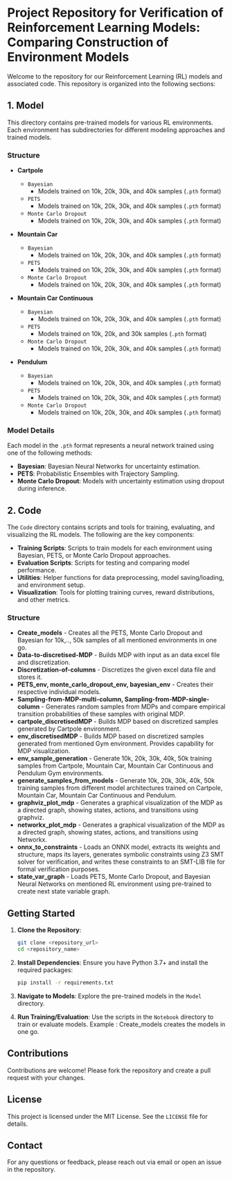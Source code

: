 # Project Repository for Verification of Reinforcement Learning Models: Comparing Construction of Environment Models

Welcome to the repository for our Reinforcement Learning (RL) models and associated code. This repository is organized into the following sections:

## 1. Model

This directory contains pre-trained models for various RL environments. Each environment has subdirectories for different modeling approaches and trained models.

### Structure

- **Cartpole**
  - `Bayesian`
    - Models trained on 10k, 20k, 30k, and 40k samples (`.pth` format)
  - `PETS`
    - Models trained on 10k, 20k, 30k, and 40k samples (`.pth` format)
  - `Monte Carlo Dropout`
    - Models trained on 10k, 20k, 30k, and 40k samples (`.pth` format)

- **Mountain Car**
  - `Bayesian`
    - Models trained on 10k, 20k, 30k, and 40k samples (`.pth` format)
  - `PETS`
    - Models trained on 10k, 20k, 30k, and 40k samples (`.pth` format)
  - `Monte Carlo Dropout`
    - Models trained on 10k, 20k, 30k, and 40k samples (`.pth` format)

- **Mountain Car Continuous**
  - `Bayesian`
    - Models trained on 10k, 20k, 30k, and 40k samples (`.pth` format)
  - `PETS`
    - Models trained on 10k, 20k, and 30k samples (`.pth` format)
  - `Monte Carlo Dropout`
    - Models trained on 10k, 20k, 30k, and 40k samples (`.pth` format)

- **Pendulum**
  - `Bayesian`
    - Models trained on 10k, 20k, 30k, and 40k samples (`.pth` format)
  - `PETS`
    - Models trained on 10k, 20k, 30k, and 40k samples (`.pth` format)
  - `Monte Carlo Dropout`
    - Models trained on 10k, 20k, 30k, and 40k samples (`.pth` format)

### Model Details
Each model in the `.pth` format represents a neural network trained using one of the following methods:
- **Bayesian**: Bayesian Neural Networks for uncertainty estimation.
- **PETS**: Probabilistic Ensembles with Trajectory Sampling.
- **Monte Carlo Dropout**: Models with uncertainty estimation using dropout during inference.

## 2. Code

The `Code` directory contains scripts and tools for training, evaluating, and visualizing the RL models. The following are the key components:

- **Training Scripts**: Scripts to train models for each environment using Bayesian, PETS, or Monte Carlo Dropout approaches.
- **Evaluation Scripts**: Scripts for testing and comparing model performance.
- **Utilities**: Helper functions for data preprocessing, model saving/loading, and environment setup.
- **Visualization**: Tools for plotting training curves, reward distributions, and other metrics.

### Structure

- **Create_models** - Creates all the PETS, Monte Carlo Dropout and Bayesian for 10k,.., 50k samples of all mentioned environments in one go.
- **Data-to-discretised-MDP** - Builds MDP with input as an data excel file and discretization.
- **Discretization-of-columns** - Discretizes the given excel data file and stores it.
- **PETS_env, monte_carlo_dropout_env, bayesian_env** - Creates their respective individual models.
- **Sampling-from-MDP-multi-column, Sampling-from-MDP-single-column** - Generates random samples from MDPs and compare empirical transition probabilities of these samples with original MDP.
- **cartpole_discretisedMDP** - Builds MDP based on discretized samples generated by Cartpole environment.
- **env_discretisedMDP** - Builds MDP based on discretized samples generated from mentioned Gym environment. Provides capability for MDP visualization.
- **env_sample_generation** - Generate 10k, 20k, 30k, 40k, 50k training samples from Cartpole, Mountain Car, Mountain Car Continuous and Pendulum Gym environments.
- **generate_samples_from_models** - Generate 10k, 20k, 30k, 40k, 50k training samples from different model architectures trained on Cartpole, Mountain Car, Mountain Car Continuous and Pendulum.
- **graphviz_plot_mdp** - Generates a graphical visualization of the MDP as a directed graph, showing states, actions, and transitions using graphviz.
- **networkx_plot_mdp** - Generates a graphical visualization of the MDP as a directed graph, showing states, actions, and transitions using Networkx.
- **onnx_to_constraints** - Loads an ONNX model, extracts its weights and structure, maps its layers, generates symbolic constraints using Z3 SMT solver for verification, and writes these constraints to an SMT-LIB file for formal verification purposes.
- **state_var_graph** - Loads PETS, Monte Carlo Dropout, and Bayesian Neural Networks on mentioned RL environment using pre-trained to create next state variable graph.

## Getting Started

1. **Clone the Repository**:
   ```bash
   git clone <repository_url>
   cd <repository_name>
   ```

2. **Install Dependencies**:
   Ensure you have Python 3.7+ and install the required packages:
   ```bash
   pip install -r requirements.txt
   ```

3. **Navigate to Models**:
   Explore the pre-trained models in the `Model` directory.

4. **Run Training/Evaluation**:
   Use the scripts in the `Notebook` directory to train or evaluate models. Example : Create_models creates the models in one go.

## Contributions

Contributions are welcome! Please fork the repository and create a pull request with your changes.

## License

This project is licensed under the MIT License. See the `LICENSE` file for details.

## Contact

For any questions or feedback, please reach out via email or open an issue in the repository.

